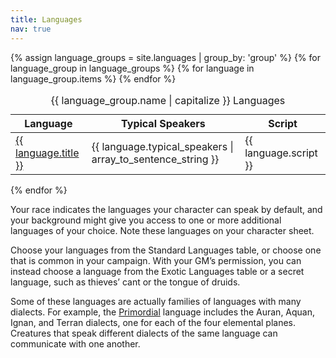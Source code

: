 ```yaml
---
title: Languages
nav: true
---
```


<div class="col-md-6 pull-md-right">
  {% assign language_groups = site.languages | group_by: 'group' %}
  {% for language_group in language_groups %}
  <table class="table table-sm">
    <caption>{{ language_group.name | capitalize }} Languages</caption>
    <thead>
      <tr>
        <th>Language</th>
        <th>Typical Speakers</th>
        <th>Script</th>
      </tr>
    </thead>
    <tbody>
    {% for language in language_group.items %}
      <tr>
        <td><a href="{{ language.url }}">{{ language.title }}</a></td>
        <td>{{ language.typical_speakers | array_to_sentence_string }}</td>
        <td>{{ language.script }}</td>
    {% endfor %}
    </tbody>
  </table>
  {% endfor %}
</div>

Your race indicates the languages your character can speak by default, and your background might give you access to one or more additional languages of your choice. Note these languages on your character sheet.

Choose your languages from the Standard Languages table, or choose one that is common in your campaign. With your GM’s permission, you can instead choose a language from the Exotic Languages table or a secret language, such as thieves’ cant or the tongue of druids.

Some of these languages are actually families of languages with many dialects. For example, the [Primordial](/languages/primordial/) language includes the Auran, Aquan, Ignan, and Terran dialects, one for each of the four elemental planes. Creatures that speak different dialects of the same language can communicate with one another.
